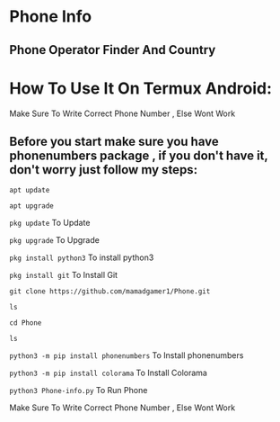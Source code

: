 # Phone Info
## Phone Operator Finder And Country

# How To Use It On Termux Android:
Make Sure To Write Correct Phone Number , Else Wont Work

## Before you start make sure you have phonenumbers package , if you don't have it, don't worry just follow my steps:

```apt update```

```apt upgrade```

```pkg update``` To Update

```pkg upgrade``` To Upgrade

```pkg install python3``` To install python3

```pkg install git``` To Install Git

```git clone https://github.com/mamadgamer1/Phone.git```

```ls```

```cd Phone```

```ls```

```python3 -m pip install phonenumbers``` To Install phonenumbers

```python3 -m pip install colorama``` To Install Colorama

```python3 Phone-info.py``` To Run Phone

Make Sure To Write Correct Phone Number , Else Wont Work

